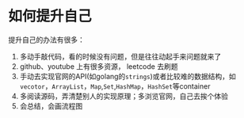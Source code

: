 # 如何提升自己

提升自己的办法有很多：

1. 多动手敲代码，看的时候没有问题，但是往往动起手来问题就来了
2. github、youtube 上有很多资源， leetcode 去刷题
3. 手动去实现官网的API(如golang的`strings`)或者比较难的数据结构，如`vecotor`，`ArrayList`，`Map`,`Set`,`HashMap`，`HashSet`等container
4. 多阅读源码，弄清楚别人的实现原理；多浏览官网，自己去挨个体验
5. 会总结，会画流程图

